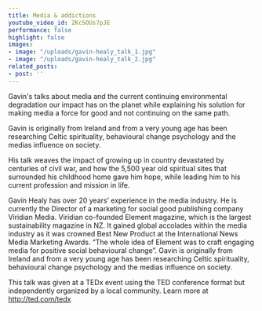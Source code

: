 ```yaml
---
title: Media & addictions
youtube_video_id: ZKc5OUs7pJE
performance: false
highlight: false
images:
- image: "/uploads/gavin-healy_talk_1.jpg"
- image: "/uploads/gavin-healy_talk_2.jpg"
related_posts:
- post: ''
---
```


Gavin's talks about media and the current continuing environmental degradation our impact has on the planet while explaining his solution for making media a force for good and not continuing on the same path.

Gavin is originally from Ireland and from a very young age has been researching Celtic spirituality, behavioural change psychology and the medias influence on society.

His talk weaves the impact of growing up in country devastated by centuries of civil war, and how the 5,500 year old spiritual sites that surrounded his childhood home gave him hope, while leading him to his current profession and mission in life.

Gavin Healy has over 20 years’ experience in the media industry. He is currently the Director of a marketing for social good publishing company Viridian Media. Viridian co-founded Element magazine, which is the largest sustainability magazine in NZ. It gained global accolades within the media industry as it was crowned Best New Product at the International News Media Marketing Awards. “The whole idea of Element was to craft engaging media for positive social behavioural change”. Gavin is originally from Ireland and from a very young age has been researching Celtic spirituality, behavioural change psychology and the medias influence on society.

This talk was given at a TEDx event using the TED conference format but independently organized by a local community. Learn more at http://ted.com/tedx
